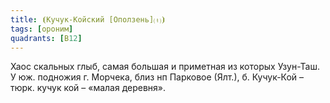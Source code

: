 ```yaml
---
title: ⦗Кучук-Койский [Оползень]⒯⦘
tags: [ороним]
quadrants: [В12]
---
```


Хаос скальных глыб, самая большая и приметная из которых Узун-Таш. У юж.
подножия г. Морчека, близ нп Парковое (Ялт.), б. Кучук-Кой – тюрк. кучук кой –
«малая деревня».

